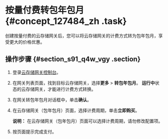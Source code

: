 # 按量付费转包年包月 {#concept_127484_zh .task}

创建按量付费的云存储网关后，您可以将云存储网关的计费方式转为包年包月，享受更大的价格优惠。

## 操作步骤 {#section_s91_q4w_vgy .section}

1.  登录[云存储网关控制台](https://sgwnew.console.aliyun.com/)。
2.  在网关列表页面，找到目标云存储网关，选择**更多** \> **转包年包月**。 **运行中**状态的云存储网关，才能进行计费方式转换。
3.  在网关转包年包月对话框中，单击**确认**。
4.  在云存储网关（包年包月）页面，选择计费周期，单击**立即购买**。 

    **说明：** 在云存储网关（包年包月）页面可以选择计费周期，请勿修改配置项。

5.  按页面提示完成支付。


